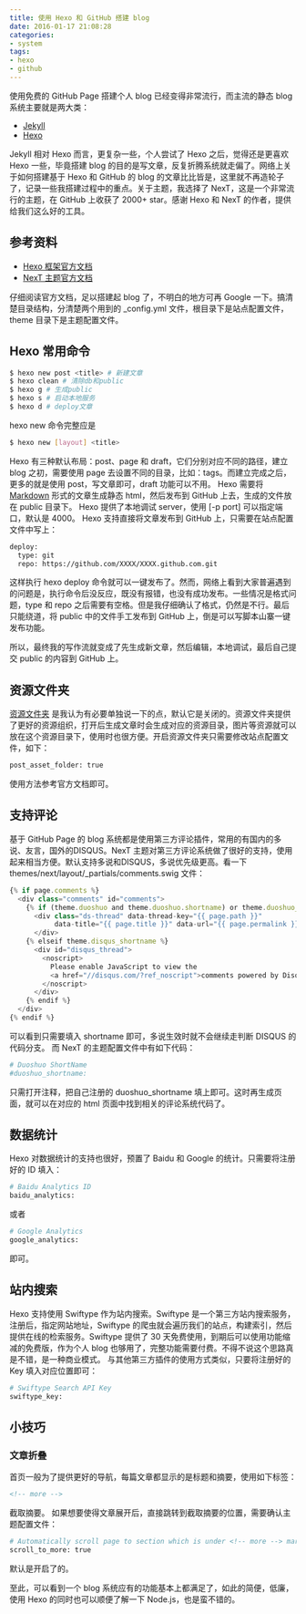 ```yaml
---
title: 使用 Hexo 和 GitHub 搭建 blog
date: 2016-01-17 21:08:28
categories:
- system
tags:
- hexo
- github
---
```

使用免费的 GitHub Page 搭建个人 blog 已经变得非常流行，而主流的静态 blog 系统主要就是两大类：
- [Jekyll](https://jekyllrb.com/)
- [Hexo](https://hexo.io/zh-cn/)

Jekyll 相对 Hexo 而言，更复杂一些，个人尝试了 Hexo 之后，觉得还是更喜欢 Hexo 一些，毕竟搭建 blog 的目的是写文章，反复折腾系统就走偏了。网络上关于如何搭建基于 Hexo 和 GitHub 的 blog 的文章比比皆是，这里就不再造轮子了，记录一些我搭建过程中的重点。关于主题，我选择了 NexT，这是一个非常流行的主题，在 GitHub 上收获了 2000+ star。感谢 Hexo 和 NexT 的作者，提供给我们这么好的工具。

<!-- more -->

## 参考资料
- [Hexo 框架官方文档](https://hexo.io/zh-cn/docs/)
- [NexT 主题官方文档](http://theme-next.iissnan.com/)

仔细阅读官方文档，足以搭建起 blog 了，不明白的地方可再 Google 一下。搞清楚目录结构，分清楚两个用到的 _config.yml 文件，根目录下是站点配置文件，theme 目录下是主题配置文件。

## Hexo 常用命令
``` bash
$ hexo new post <title> # 新建文章
$ hexo clean # 清除db和public
$ hexo g # 生成public
$ hexo s # 启动本地服务
$ hexo d # deploy文章
```
hexo new 命令完整应是
``` bash
$ hexo new [layout] <title>
```
Hexo 有三种默认布局：post、page 和 draft，它们分别对应不同的路径，建立 blog 之初，需要使用 page 去设置不同的目录，比如：tags。而建立完成之后，更多的就是使用 post，写文章即可，draft 功能可以不用。
Hexo 需要将 [Markdown](https://www.zybuluo.com/mdeditor?url=https%3A%2F%2Fwww.zybuluo.com%2Fstatic%2Feditor%2Fmd-help.markdown) 形式的文章生成静态 html，然后发布到 GitHub 上去，生成的文件放在 public 目录下。
Hexo 提供了本地调试 server，使用 [-p port] 可以指定端口，默认是 4000。
Hexo 支持直接将文章发布到 GitHub 上，只需要在站点配置文件中写上：
``` bash
deploy:
  type: git
  repo: https://github.com/XXXX/XXXX.github.com.git
```
这样执行 hexo deploy 命令就可以一键发布了。然而，网络上看到大家普遍遇到的问题是，执行命令后没反应，既没有报错，也没有成功发布。一些情况是格式问题，type 和 repo 之后需要有空格。但是我仔细确认了格式，仍然是不行。最后只能绕道，将 public 中的文件手工发布到 GitHub 上，倒是可以写脚本山寨一键发布功能。

所以，最终我的写作流就变成了先生成新文章，然后编辑，本地调试，最后自己提交 public 的内容到 GitHub 上。

## 资源文件夹
[资源文件夹](https://hexo.io/zh-cn/docs/asset-folders.html) 是我认为有必要单独说一下的点，默认它是关闭的。资源文件夹提供了更好的资源组织，打开后生成文章时会生成对应的资源目录，图片等资源就可以放在这个资源目录下，使用时也很方便。开启资源文件夹只需要修改站点配置文件，如下：
``` bash
post_asset_folder: true
```
使用方法参考官方文档即可。

## 支持评论
基于 GitHub Page 的 blog 系统都是使用第三方评论插件，常用的有国内的多说、友言，国外的DISQUS。NexT 主题对第三方评论系统做了很好的支持，使用起来相当方便。默认支持多说和DISQUS，多说优先级更高。看一下 themes/next/layout/_partials/comments.swig 文件：
``` javascript
{% if page.comments %}
  <div class="comments" id="comments">
    {% if (theme.duoshuo and theme.duoshuo.shortname) or theme.duoshuo_shortname %}
      <div class="ds-thread" data-thread-key="{{ page.path }}" 
           data-title="{{ page.title }}" data-url="{{ page.permalink }}">
      </div>
    {% elseif theme.disqus_shortname %}
      <div id="disqus_thread">
        <noscript>
          Please enable JavaScript to view the 
          <a href="//disqus.com/?ref_noscript">comments powered by Disqus.</a>
        </noscript>
      </div>
    {% endif %}
  </div>
{% endif %}
```
可以看到只需要填入 shortname 即可，多说生效时就不会继续走判断 DISQUS 的代码分支。
而 NexT 的主题配置文件中有如下代码：
``` bash
# Duoshuo ShortName           
#duoshuo_shortname:
```
只需打开注释，把自己注册的 duoshuo_shortname 填上即可。这时再生成页面，就可以在对应的 html 页面中找到相关的评论系统代码了。

## 数据统计
Hexo 对数据统计的支持也很好，预置了 Baidu 和 Google 的统计。只需要将注册好的 ID 填入：
``` bash
# Baidu Analytics ID
baidu_analytics:
```
或者
``` bash
# Google Analytics
google_analytics:
```
即可。

## 站内搜索
Hexo 支持使用 Swiftype 作为站内搜索。Swiftype 是一个第三方站内搜索服务，注册后，指定网站地址，Swiftype 的爬虫就会遍历我们的站点，构建索引，然后提供在线的检索服务。Swiftype 提供了 30 天免费使用，到期后可以使用功能缩减的免费版，作为个人 blog 也够用了，完整功能需要付费。不得不说这个思路真是不错，是一种商业模式。
与其他第三方插件的使用方式类似，只要将注册好的 Key 填入对应位置即可：
``` bash
# Swiftype Search API Key     
swiftype_key:
```

## 小技巧
### 文章折叠
首页一般为了提供更好的导航，每篇文章都显示的是标题和摘要，使用如下标签：
``` xml
<!-- more -->
```
截取摘要。
如果想要使得文章展开后，直接跳转到截取摘要的位置，需要确认主题配置文件：
``` bash
# Automatically scroll page to section which is under <!-- more --> mark.
scroll_to_more: true
```
默认是开启了的。

至此，可以看到一个 blog 系统应有的功能基本上都满足了，如此的简便，低廉，使用 Hexo 的同时也可以顺便了解一下 Node.js，也是蛮不错的。
